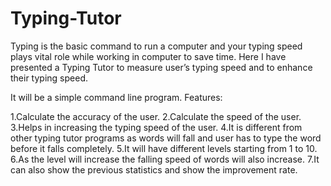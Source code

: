 # Typing-Tutor
Typing is the basic command to run a computer and your typing speed plays vital role while working in computer to save time.
Here I have presented a Typing Tutor to measure user’s typing speed and to enhance their typing speed.

It will be a simple command line program.
Features:

1.Calculate the accuracy of the user.
2.Calculate the speed of the user.
3.Helps in increasing the typing speed of the user.
4.It is different from other typing tutor programs as words will fall and user has to type the word before it falls completely.
5.It will have different levels starting from 1 to 10. 
6.As the level will increase the falling speed of words will also increase.
7.It can also show the previous statistics and show the improvement rate.

